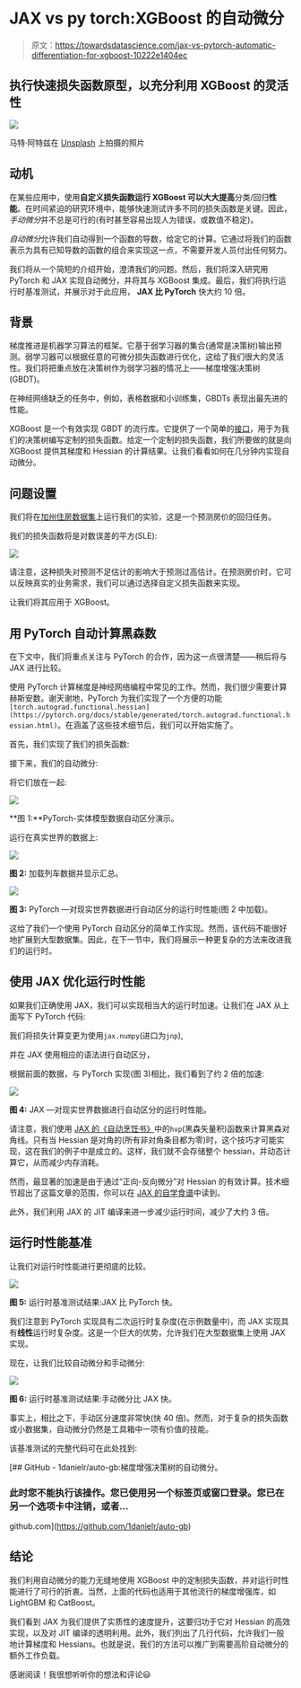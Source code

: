 # JAX vs py torch:XGBoost 的自动微分

> 原文：<https://towardsdatascience.com/jax-vs-pytorch-automatic-differentiation-for-xgboost-10222e1404ec>

## 执行快速损失函数原型，以充分利用 XGBoost 的灵活性

![](img/5f135c7ea2662ba5c6e776bd858d388f.png)

马特·阿特兹在 [Unsplash](https://unsplash.com?utm_source=medium&utm_medium=referral) 上拍摄的照片

## 动机

在某些应用中，使用**自定义损失函数运行 XGBoost 可以大大提高**分类/回归**性能**。在时间紧迫的研究环境中，能够快速测试许多不同的损失函数是关键。因此，*手动微分*并不总是可行的(有时甚至容易出现人为错误，或数值不稳定)。

*自动微分*允许我们自动得到一个函数的导数，给定它的计算。它通过将我们的函数表示为具有已知导数的函数的组合来实现这一点，不需要开发人员付出任何努力。

我们将从一个简短的介绍开始，澄清我们的问题。然后，我们将深入研究用 PyTorch 和 JAX 实现自动微分，并将其与 XGBoost 集成。最后，我们将执行运行时基准测试，并展示对于此应用， **JAX 比 PyTorch** 快大约 10 倍。

## 背景

梯度推进是机器学习算法的框架。它基于弱学习器的集合(通常是决策树)输出预测。弱学习器可以根据任意的可微分损失函数进行优化，这给了我们很大的灵活性。我们将把重点放在决策树作为弱学习器的情况上——梯度增强决策树(GBDT)。

在神经网络缺乏的任务中，例如，表格数据和小训练集，GBDTs 表现出最先进的性能。

XGBoost 是一个有效实现 GBDT 的流行库。它提供了一个简单的[接口](https://xgboost.readthedocs.io/en/stable/tutorials/custom_metric_obj.html)，用于为我们的决策树编写定制的损失函数。给定一个定制的损失函数，我们所要做的就是向 XGBoost 提供其梯度和 Hessian 的计算结果。让我们看看如何在几分钟内实现自动微分。

## 问题设置

我们将在[加州住房数据集](https://scikit-learn.org/stable/datasets/real_world.html#california-housing-dataset)上运行我们的实验，这是一个预测房价的回归任务。

我们的损失函数将是对数误差的平方(SLE):

![](img/08eccd868f986383c765eb1e245933f6.png)

请注意，这种损失对预测不足估计的影响大于预测过高估计。在预测房价时，它可以反映真实的业务需求，我们可以通过选择自定义损失函数来实现。

让我们将其应用于 XGBoost。

## 用 PyTorch 自动计算黑森数

在下文中，我们将重点关注与 PyTorch 的合作，因为这一点很清楚——稍后将与 JAX 进行比较。

使用 PyTorch 计算梯度是神经网络编程中常见的工作。然而，我们很少需要计算赫斯安数。谢天谢地，PyTorch 为我们实现了一个方便的功能`[torch.autograd.functional.hessian](https://pytorch.org/docs/stable/generated/torch.autograd.functional.hessian.html)`。在涵盖了这些技术细节后，我们可以开始实施了。

首先，我们实现了我们的损失函数:

接下来，我们的自动微分:

将它们放在一起:

![](img/87c9b441d0c9172936810bbffdd31f83.png)

**图 1:**PyTorch-实体模型数据自动区分演示。

运行在真实世界的数据上:

![](img/2d66d630b6ad34d20c6009e362c1c589.png)

**图 2:** 加载列车数据并显示汇总。

![](img/705cb6b2997c616c8bbb20b50a3b7d74.png)

**图 3:** PyTorch —对现实世界数据进行自动区分的运行时性能(图 2 中加载)。

这给了我们一个使用 PyTorch 自动区分的简单工作实现。然而，该代码不能很好地扩展到大型数据集。因此，在下一节中，我们将展示一种更复杂的方法来改进我们的运行时。

## 使用 JAX 优化运行时性能

如果我们正确使用 JAX，我们可以实现相当大的运行时加速。让我们在 JAX 从上面写下 PyTorch 代码:

我们将损失计算变更为使用`jax.numpy`(进口为`jnp`),

并在 JAX 使用相应的语法进行自动区分，

根据前面的数据，与 PyTorch 实现(图 3)相比，我们看到了约 2 倍的加速:

![](img/2f4bc167354fb1e8b7a901c7b8b02254.png)

**图 4:** JAX —对现实世界数据进行自动区分的运行时性能。

请注意，我们使用 [JAX 的《自动烹饪书》](https://jax.readthedocs.io/en/latest/notebooks/autodiff_cookbook.html#hessian-vector-products-using-both-forward-and-reverse-mode)中的`hvp`(黑森矢量积)函数来计算黑森对角线。只有当 Hessian 是对角的(所有非对角条目都为零)时，这个技巧才可能实现，这在我们的例子中是成立的。这样，我们就不会存储整个 hessian，并动态计算它，从而减少内存消耗。

然而，最显著的加速是由于通过“正向-反向微分”对 Hessian 的有效计算。技术细节超出了这篇文章的范围，你可以在 [JAX 的自学食谱](https://jax.readthedocs.io/en/latest/notebooks/autodiff_cookbook.html#hessian-vector-products-using-both-forward-and-reverse-mode)中读到。

此外，我们利用 JAX 的 JIT 编译来进一步减少运行时间，减少了大约 3 倍。

## 运行时性能基准

让我们对运行时性能进行更彻底的比较。

![](img/27fe553767bbb3f16cccc394e02e0940.png)

**图 5:** 运行时基准测试结果:JAX 比 PyTorch 快。

我们注意到 PyTorch 实现具有二次运行时复杂度(在示例数量中)，而 JAX 实现具有**线性**运行时复杂度。这是一个巨大的优势，允许我们在大型数据集上使用 JAX 实现。

现在，让我们比较自动微分和手动微分:

![](img/3f765452cb33d859c7b0e183481e826e.png)

**图 6:** 运行时基准测试结果:手动微分比 JAX 快。

事实上，相比之下，手动区分速度非常快(快 40 倍)。然而，对于复杂的损失函数或小数据集，自动微分仍然是工具箱中一项有价值的技能。

该基准测试的完整代码可在此处找到:

[](https://github.com/1danielr/auto-gb) [## GitHub - 1danielr/auto-gb:梯度增强决策树的自动微分。

### 此时您不能执行该操作。您已使用另一个标签页或窗口登录。您已在另一个选项卡中注销，或者…

github.com](https://github.com/1danielr/auto-gb) 

## 结论

我们利用自动微分的能力无缝地使用 XGBoost 中的定制损失函数，并对运行时性能进行了可行的折衷。当然，上面的代码也适用于其他流行的梯度增强库，如 LightGBM 和 CatBoost。

我们看到 JAX 为我们提供了实质性的速度提升，这要归功于它对 Hessian 的高效实现，以及对 JIT 编译的透明利用。此外，我们列出了几行代码，允许我们一般地计算梯度和 Hessians。也就是说，我们的方法可以推广到需要高阶自动微分的额外工作负载。

感谢阅读！我很想听听你的想法和评论😃